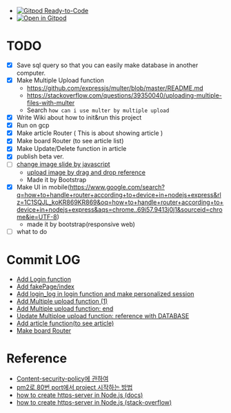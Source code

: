 * [![Gitpod Ready-to-Code](https://img.shields.io/badge/Gitpod-ready--to--code-blue?logo=gitpod)](https://gitpod.io/#https://github.com/<your-org>/<your-project>)
* [![Open in Gitpod](https://gitpod.io/button/open-in-gitpod.svg)](https://gitpod.io/#https://github.com/Aaaaiiiiiee/familly_blog_practice)

# TODO
- [x] Save sql query so that you can easily make database in another computer.
- [x] Make Multiple Upload function
    * https://github.com/expressjs/multer/blob/master/README.md
    * https://stackoverflow.com/questions/39350040/uploading-multiple-files-with-multer
    * Search `how can i use multer by multiple upload`
- [x] Write Wiki about how to init&run this project
- [x] Run on gcp
- [x] Make article Router ( This is about showing article )
- [x] Make board Router (to see article list)
- [x] Make Update/Delete function in article
- [x] publish beta ver.
- [ ] [change image slide by javascript](https://www.google.com/search?q=how+to+make+image+slide+in+javascript&rlz=1C1SQJL_koKR875KR875&oq=how+to+make+image+slide+in+javascript&aqs=chrome..69i57.10863j0j1&sourceid=chrome&ie=UTF-8)
    - [upload image by drag and drop reference](http://www.prowaretech.com/Computer/JavaScript/Nodejs/DragAndDropAjaxFileUpload)
    - Made it by Bootstrap
- [x] Make UI in mobile(https://www.google.com/search?q=how+to+handle+router+according+to+device+in+nodejs+express&rlz=1C1SQJL_koKR869KR869&oq=how+to+handle+router+according+to+device+in+nodejs+express&aqs=chrome..69i57.9413j0j1&sourceid=chrome&ie=UTF-8)
    - made it by bootstrap(responsive web)
- [ ] what to do

# Commit LOG
* [Add Login function](https://github.com/Aaaaiiiiiee/family_blog_practice/commit/85781019622bdefd4c0ad1e584f2f984ebc3ab0e)
* [Add fakePage/index](https://github.com/Aaaaiiiiiee/family_blog_practice/commit/e1db4f6fb1f6554a42af01ce340b66b518748334)
* [Add login_log in login function and make personalized session](https://github.com/Aaaaiiiiiee/family_blog_practice/commit/3bfd6f1ff6d7957940b89c6713d1a14a47d8c903)
* [Add Multiple upload function (1)](https://github.com/Aaaaiiiiiee/family_blog_practice/commit/2a95a1c6b77065d6e7760a295bf00223ee76138d)
* [Add Multiple upload function: end](https://github.com/Aaaaiiiiiee/family_blog_practice/commit/72a9f0c994dc54b6636d4ff3c73b897a596ebc62)
* [Update Multiploe upload function: reference with DATABASE](https://github.com/Aaaaiiiiiee/family_blog_practice/commit/d71aebe350ff18c45ab76b4af8a0b07504b4a044)
* [Add article function(to see article)](https://github.com/Aaaaiiiiiee/family_blog_practice/commit/fea08e25753758f515b660674d7b124793da9d10)
* [Make board Router](https://github.com/Aaaaiiiiiee/family_blog_practice/commit/26a8a3e1cea1a2113d85c5d48e8664ec542c096c)

# Reference
* [Content-security-policy에 관하여](https://developers.google.com/web/fundamentals/security/csp?hl=ko)
* [pm2로 80번 port에서 project 시작하는 방법](https://www.digitalocean.com/community/tutorials/how-to-use-pm2-to-setup-a-node-js-production-environment-on-an-ubuntu-vps#give-safe-user-permission-to-use-port-80)
* [how to create https-server in Node.js (docs)](https://nodejs.org/en/knowledge/HTTP/servers/how-to-create-a-HTTPS-server/)
* [how to create https-server in Node.js (stack-overflow)](https://stackoverflow.com/questions/11744975/enabling-https-on-express-js)
